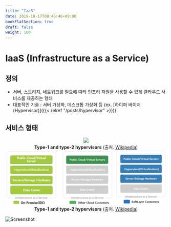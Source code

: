 ```yaml
---
title: "IaaS"
date: 2019-10-17T08:46:46+09:00
bookFlatSection: true
draft: false
weight: 100
---
```


# IaaS (Infrastructure as a Service)

## 정의

- 서버, 스토리지, 네트워크를 필요에 따라 인프라 자원을 사용할 수 있게 클라우드 서비스를 제공하는 형태
- 대표적인 기술 : 서버 가상화, 데스크톱 가상화 등 (ex. [하이퍼 바이저 (Hypervisor)]({{< relref "/posts/hypervisor" >}})) 

## 서비스 형태

<div style="text-align:center" >
    <img src="https://github.com/pirate-kor/pirate-posts/blob/master/static/images/iaas.png" />
    <div><b>Type-1 and type-2 hypervisors</b> (출처. <a href="https://en.wikipedia.org/wiki/Hypervisor">Wikipedia</a>)</div>
</div>

<div style="text-align:center" >
    <img src="/static/images/iaas.png" />
    <div><b>Type-1 and type-2 hypervisors</b> (출처. <a href="https://en.wikipedia.org/wiki/Hypervisor">Wikipedia</a>)</div>
</div>

![Screenshot](https://github.com/alex-shpak/hugo-book/blob/master/images/screenshot.png)
